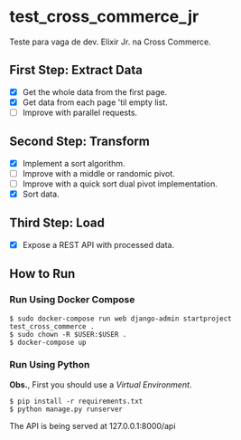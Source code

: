# test_cross_commerce_jr
Teste para vaga de dev. Elixir Jr. na Cross Commerce.

## First Step: Extract Data
- [x] Get the whole data from the first page.
- [x] Get data from each page 'til empty list.
 - [ ] Improve with parallel requests.

## Second Step: Transform
- [x] Implement a sort algorithm.
 - [ ] Improve with a middle or randomic pivot.
 - [ ] Improve with a quick sort dual pivot implementation.
- [x] Sort data.

## Third Step: Load
- [x] Expose a REST API with processed data.

## How to Run
### Run Using Docker Compose
```shell
$ sudo docker-compose run web django-admin startproject test_cross_commerce .
$ sudo chown -R $USER:$USER .
$ docker-compose up
```

### Run Using Python
**Obs.**, First you should use a *Virtual Environment*.
```shell
$ pip install -r requirements.txt
$ python manage.py runserver
```
The API is being served at 127.0.0.1:8000/api